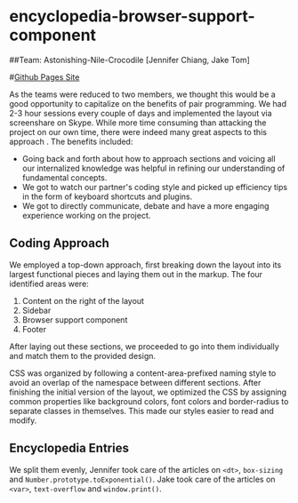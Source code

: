 # encyclopedia-browser-support-component
##Team: Astonishing-Nile-Crocodile [Jennifer Chiang, Jake Tom]

#[Github Pages Site](http://srsjake.github.io/encyclopedia-browser-support-component/)

As the teams were reduced to two members, we thought this would be a good opportunity to capitalize on the benefits of pair programming. We had 2-3 hour sessions every couple of days and implemented the layout via screenshare on Skype. While more time consuming than attacking the project on our own time, there were indeed many great aspects to this approach . The benefits included:

- Going back and forth about how to approach sections and voicing all our internalized knowledge was helpful in refining our understanding of fundamental concepts.
- We got to watch our partner's coding style and picked up efficiency tips in the form of keyboard shortcuts and plugins.
- We got to directly communicate, debate and have a more engaging experience working on the project.

## Coding Approach

We employed a top-down approach, first breaking down the layout into its largest functional pieces and laying them out in the markup. The four identified areas were:

1. Content on the right of the layout
2. Sidebar
3. Browser support component
4. Footer

After laying out these sections, we proceeded to go into them individually and match them to the provided design.

CSS was organized by following a content-area-prefixed naming style to avoid an overlap of the namespace between different sections. After finishing the initial version of the layout, we optimized the CSS by assigning common properties like background colors, font colors and border-radius to separate classes in themselves. This made our styles easier to read and modify.

## Encyclopedia Entries

We split them evenly, Jennifer took care of the articles on `<dt>`, `box-sizing` and `Number.prototype.toExponential()`.
Jake took care of the articles on `<var>`, `text-overflow` and `window.print()`. 


